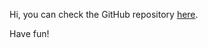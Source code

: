 Hi, you can check the GitHub repository [here](https://github.com/Max-Bld/data-quality-soda-tool/).

Have fun!